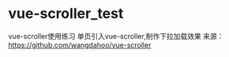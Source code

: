 # vue-scroller_test
vue-scroller使用练习
单页引入vue-scroller,制作下拉加载效果
来源：https://github.com/wangdahoo/vue-scroller
